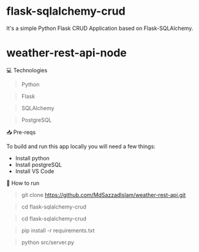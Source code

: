 # flask-sqlalchemy-crud
It's a simple Python Flask CRUD Application based on Flask-SQLAlchemy.

# weather-rest-api-node

💻 Technologies

> Python

> Flask

> SQLAlchemy

> PostgreSQL


📥 Pre-reqs

To build and run this app locally you will need a few things:

- Install python
- Install postgreSQL
- Install VS Code

👷 How to run

> git clone https://github.com/MdSazzadIslam/weather-rest-api.git

> cd flask-sqlalchemy-crud

> cd flask-sqlalchemy-crud

> pip install -r requirements.txt

> python src/server.py
